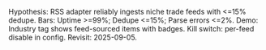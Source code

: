 Hypothesis: RSS adapter reliably ingests niche trade feeds with <=15% dedupe.
Bars: Uptime >=99%; Dedupe <=15%; Parse errors <=2%.
Demo: Industry tag shows feed-sourced items with badges.
Kill switch: per-feed disable in config.
Revisit: 2025-09-05.